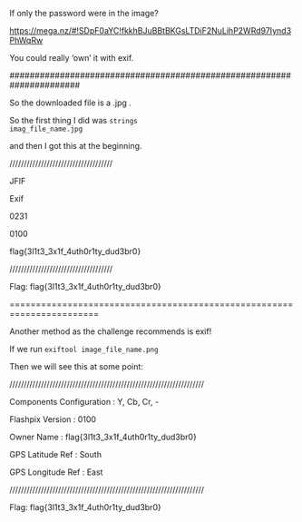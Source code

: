 If only the password were in the image?

https://mega.nz/#!SDpF0aYC!fkkhBJuBBtBKGsLTDiF2NuLihP2WRd97Iynd3PhWqRw 

You could really ‘own’ it with exif.

######################################################################

So the downloaded file is a .jpg .

So the first thing I did was <code>strings imag_file_name.jpg</code>

and then I got this at the beginning.

////////////////////////////////////

JFIF


Exif


0231


0100


flag{3l1t3_3x1f_4uth0r1ty_dud3br0}

////////////////////////////////////

Flag: flag{3l1t3_3x1f_4uth0r1ty_dud3br0}

=======================================================================

Another method as the challenge recommends is exif!

If we run <code>exiftool image_file_name.png</code>

Then we will see this at some point:

////////////////////////////////////////////////////////////////////

Components Configuration        : Y, Cb, Cr, -

Flashpix Version                : 0100

Owner Name                      : flag{3l1t3_3x1f_4uth0r1ty_dud3br0}

GPS Latitude Ref                : South

GPS Longitude Ref               : East

////////////////////////////////////////////////////////////////////

Flag: flag{3l1t3_3x1f_4uth0r1ty_dud3br0}

